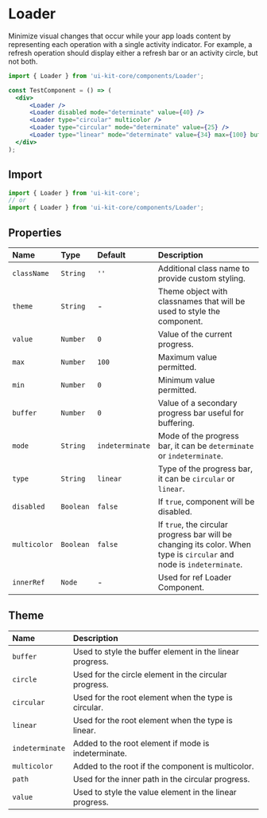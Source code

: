 # Loader

Minimize visual changes that occur while your app loads content by representing each operation with a single activity indicator. For example, a refresh operation should display either a refresh bar or an activity circle, but not both.

<!-- example -->
```jsx
import { Loader } from 'ui-kit-core/components/Loader';

const TestComponent = () => (
  <div>
      <Loader /> 
      <Loader disabled mode="determinate" value={40} /> 
      <Loader type="circular" multicolor /> 
      <Loader type="circular" mode="determinate" value={25} /> 
      <Loader type="linear" mode="determinate" value={34} max={100} buffer={50} />
  </div>
);
```

## Import
```jsx
import { Loader } from 'ui-kit-core';
// or
import { Loader } from 'ui-kit-core/components/Loader';
```

## Properties

| Name         | Type      | Default         | Description                                                                                                           |
|:-------------|:----------|:----------------|:----------------------------------------------------------------------------------------------------------------------|
| `className`  | `String`  | `''`            | Additional class name to provide custom styling.                                                                      |
| `theme`      | `String`  | -               | Theme object with classnames that will be used to style the component.                                                |
| `value`      | `Number`  | `0`             | Value of the current progress.                                                                                        |
| `max`        | `Number`  | `100`           | Maximum value permitted.                                                                                              |
| `min`        | `Number`  | `0`             | Minimum value permitted.                                                                                              |
| `buffer`     | `Number`  | `0`             | Value of a secondary progress bar useful for buffering.                                                               |
| `mode`       | `String`  | `indeterminate` | Mode of the progress bar, it can be `determinate` or `indeterminate`.                                                 |
| `type`       | `String`  | `linear`        | Type of the progress bar, it can be `circular` or `linear`.                                                           |
| `disabled`   | `Boolean` | `false`         | If `true`, component will be disabled.                                                                                |
| `multicolor` | `Boolean` | `false`         | If `true`, the circular progress bar will be changing its color. When type is `circular` and node is `indeterminate`. |
| `innerRef`   | `Node`    | -               | Used for ref Loader Component.                                                                                        |

## Theme

| Name            | Description                                              |
|:----------------|:---------------------------------------------------------|
| `buffer`        | Used to style the buffer element in the linear progress. |
| `circle`        | Used for the circle element in the circular progress.    |
| `circular`      | Used for the root element when the type is circular.     |
| `linear`        | Used for the root element when the type is linear.       |
| `indeterminate` | Added to the root element if mode is indeterminate.      |
| `multicolor`    | Added to the root if the component is multicolor.        |
| `path`          | Used for the inner path in the circular progress.        |
| `value`         | Used to style the value element in the linear progress.  |
